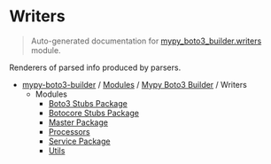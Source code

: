 # Writers

> Auto-generated documentation for [mypy_boto3_builder.writers](https://github.com/vemel/mypy_boto3_builder/blob/master/mypy_boto3_builder/writers/__init__.py) module.

Renderers of parsed info produced by parsers.

- [mypy-boto3-builder](../../README.md#mypy_boto3_builder) / [Modules](../../MODULES.md#mypy-boto3-builder-modules) / [Mypy Boto3 Builder](../index.md#mypy-boto3-builder) / Writers
    - Modules
        - [Boto3 Stubs Package](boto3_stubs_package.md#boto3-stubs-package)
        - [Botocore Stubs Package](botocore_stubs_package.md#botocore-stubs-package)
        - [Master Package](master_package.md#master-package)
        - [Processors](processors.md#processors)
        - [Service Package](service_package.md#service-package)
        - [Utils](utils.md#utils)
